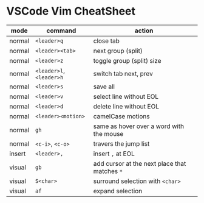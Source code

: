 # VSCode Vim CheatSheet

|  mode  | command | action |
| ------ | ------- | ------ |
| normal | `<leader>q` | close tab |
| normal | `<leader><tab>` | next group (split) |
| normal | `<leader>z` | toggle group (split) size |
| normal | `<leader>l`, `<leader>h` | switch tab next, prev|
| normal | `<leader>s` | save all |
| normal | `<leader>v` | select line without EOL |
| normal | `<leader>d` | delete line without EOL |
| normal | `<leader><motion>` | camelCase motions |
| normal | `gh` | same as hover over a word with the mouse |
| normal | `<c-i>`, `<c-o>` | travers the jump list |
| insert | `<leader>,` | insert `,` at EOL |
| visual | `gb` | add cursor at the next place that matches `*` |
| visual | `S<char>` | surround selection with `<char>` |
| visual | `af` | expand selection |
